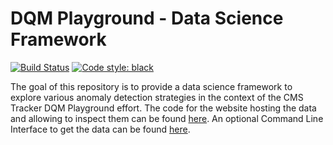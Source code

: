 # DQM Playground - Data Science Framework

[![Build Status](https://app.travis-ci.com/XavierAtCERN/dqm-playground-ds.svg?branch=main)](https://app.travis-ci.com/XavierAtCERN/dqm-playground-ds)
[![Code style: black](https://img.shields.io/badge/code%20style-black-000000.svg)](https://github.com/psf/black)

The goal of this repository is to provide a data science framework to explore various anomaly detection strategies in the context of the CMS Tracker DQM Playground effort. The code for the website hosting the data and allowing to inspect them can be found [here](https://github.com/CMSTrackerDPG/MLplayground). An optional Command Line Interface to get the data can be found [here](https://github.com/XavierAtCERN/dqm-playground-cli).

